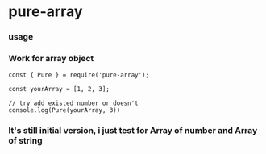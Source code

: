 # pure-array
### usage

### Work for array object
```
const { Pure } = require('pure-array');

const yourArray = [1, 2, 3];

// try add existed number or doesn't
console.log(Pure(yourArray, 3))
```

### It's still initial version, i just test for Array of number and Array of string